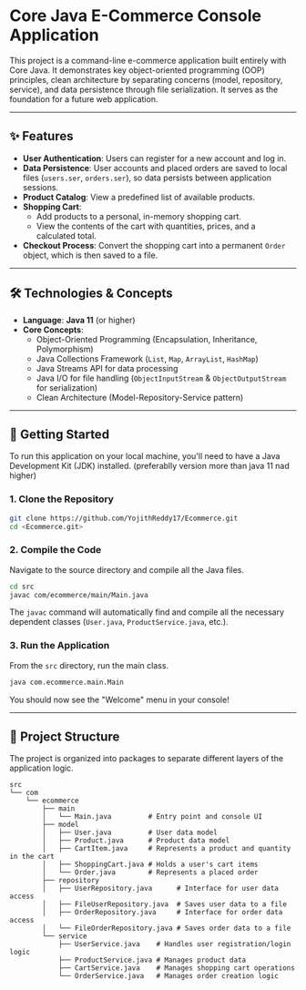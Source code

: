 # Core Java E-Commerce Console Application

This project is a command-line e-commerce application built entirely with Core Java. It demonstrates key object-oriented programming (OOP) principles, clean architecture by separating concerns (model, repository, service), and data persistence through file serialization. It serves as the foundation for a future web application.

-----

## ✨ Features

  * **User Authentication**: Users can register for a new account and log in.
  * **Data Persistence**: User accounts and placed orders are saved to local files (`users.ser`, `orders.ser`), so data persists between application sessions.
  * **Product Catalog**: View a predefined list of available products.
  * **Shopping Cart**:
      * Add products to a personal, in-memory shopping cart.
      * View the contents of the cart with quantities, prices, and a calculated total.
  * **Checkout Process**: Convert the shopping cart into a permanent `Order` object, which is then saved to a file.

-----

## 🛠️ Technologies & Concepts

  * **Language**: **Java 11** (or higher)
  * **Core Concepts**:
      * Object-Oriented Programming (Encapsulation, Inheritance, Polymorphism)
      * Java Collections Framework (`List`, `Map`, `ArrayList`, `HashMap`)
      * Java Streams API for data processing
      * Java I/O for file handling (`ObjectInputStream` & `ObjectOutputStream` for serialization)
      * Clean Architecture (Model-Repository-Service pattern)

-----

## 🚀 Getting Started

To run this application on your local machine, you'll need to have a Java Development Kit (JDK) installed. (preferablly version more than  java 11 nad higher)

### **1. Clone the Repository**

```bash
git clone https://github.com/YojithReddy17/Ecommerce.git
cd <Ecommerce.git>
```

### **2. Compile the Code**

Navigate to the source directory and compile all the Java files.

```bash
cd src
javac com/ecommerce/main/Main.java
```

The `javac` command will automatically find and compile all the necessary dependent classes (`User.java`, `ProductService.java`, etc.).

### **3. Run the Application**

From the `src` directory, run the main class.

```bash
java com.ecommerce.main.Main
```

You should now see the "Welcome" menu in your console\!

-----

## 📁 Project Structure

The project is organized into packages to separate different layers of the application logic.

```
src
└── com
    └── ecommerce
        ├── main
        │   └── Main.java         # Entry point and console UI
        ├── model
        │   ├── User.java         # User data model
        │   ├── Product.java      # Product data model
        │   ├── CartItem.java     # Represents a product and quantity in the cart
        │   ├── ShoppingCart.java # Holds a user's cart items
        │   └── Order.java        # Represents a placed order
        ├── repository
        │   ├── UserRepository.java      # Interface for user data access
        │   ├── FileUserRepository.java  # Saves user data to a file
        │   ├── OrderRepository.java     # Interface for order data access
        │   └── FileOrderRepository.java # Saves order data to a file
        └── service
            ├── UserService.java    # Handles user registration/login logic
            ├── ProductService.java # Manages product data
            ├── CartService.java    # Manages shopping cart operations
            └── OrderService.java   # Manages order creation logic
```
